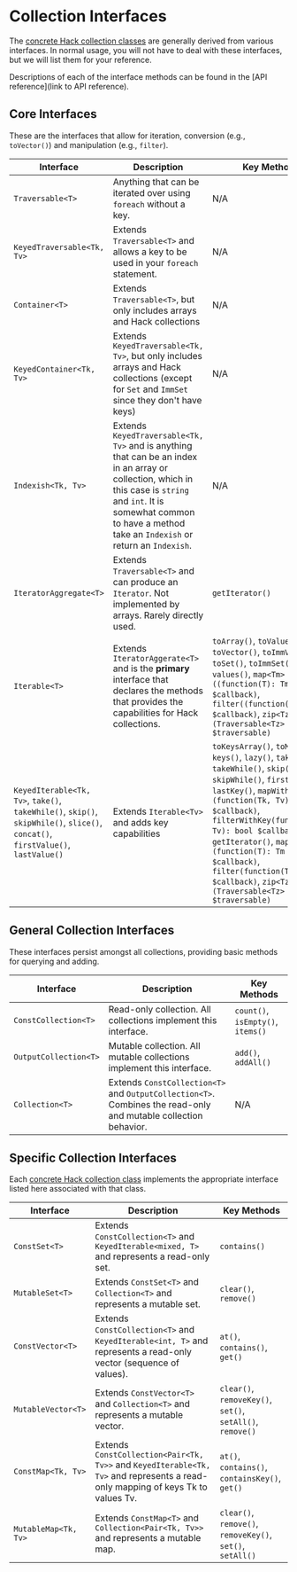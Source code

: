# Collection Interfaces

The [concrete Hack collection classes](./classes.md) are generally derived from various interfaces. In normal usage, you will not have to deal with these interfaces, but we will list them for your reference. 

Descriptions of each of the interface methods can be found in the [API reference](link to API reference).

## Core Interfaces

These are the interfaces that allow for iteration, conversion (e.g., `toVector()`) and manipulation (e.g., `filter`).

Interface | Description | Key Methods
----------|-------------|------------
`Traversable<T>` | Anything that can be iterated over using `foreach` without a key. | N/A
`KeyedTraversable<Tk, Tv>` | Extends `Traversable<T>` and allows a key to be used in your `foreach` statement. | N/A
`Container<T>` | Extends `Traversable<T>`, but only includes arrays and Hack collections | N/A
`KeyedContainer<Tk, Tv>` | Extends `KeyedTraversable<Tk, Tv>`, but only includes arrays and Hack collections (except for `Set` and `ImmSet` since they don't have keys) | N/A
`Indexish<Tk, Tv>` | Extends `KeyedTraversable<Tk, Tv>` and is anything that can be an index in an array or collection, which in this case is `string` and `int`. It is somewhat common to have a method take an `Indexish` or return an `Indexish`. | N/A
`IteratorAggregate<T>` | Extends `Traversable<T>` and can produce an `Iterator`. Not implemented by arrays. Rarely directly used. | `getIterator()`
`Iterable<T>` | Extends `IteratorAggerate<T>` and is the **primary** interface that declares the methods that provides the capabilities for Hack collections. | `toArray()`, `toValuesArray()`, `toVector()`, `toImmVector()`, `toSet()`, `toImmSet()`, `lazy()`, `values()`, `map<Tm>((function(T): Tm) $callback)`, `filter((function(T): bool) $callback)`, `zip<Tz>(Traversable<Tz> $traversable)`
`KeyedIterable<Tk, Tv>`, `take()`, `takeWhile()`, `skip()`, `skipWhile()`, `slice()`, `concat()`, `firstValue()`, `lastValue()` | Extends `Iterable<Tv>` and adds key capabilities | `toKeysArray()`, `toMap()`, `keys()`, `lazy()`, `take()`, `takeWhile()`, `skip()`, `skipWhile()`, `firstKey()`, `lastKey()`, `mapWithKey<Tm>(function(Tk, Tv): Tm $callback)`, `filterWithKey(function(Tk, Tv): bool $callback)`, `getIterator()`, `map<Tm>(function(T): Tm $callback)`, `filter(function(T): bool $callback)`, `zip<Tz>(Traversable<Tz> $traversable)`

## General Collection Interfaces

These interfaces persist amongst all collections, providing basic methods for querying and adding.

Interface | Description | Key Methods
----------|-------------|------------
`ConstCollection<T>` | Read-only collection. All collections implement this interface. | `count()`, `isEmpty()`, `items()`
`OutputCollection<T>` | Mutable collection. All mutable collections implement this interface. | `add()`, `addAll()`
`Collection<T>` | Extends `ConstCollection<T>` and `OutputCollection<T>`. Combines the read-only and mutable collection behavior. | N/A

## Specific Collection Interfaces

Each [concrete Hack collection class](./classes.md) implements the appropriate interface listed here associated with that class.

Interface | Description | Key Methods
----------|-------------|------------
`ConstSet<T>` | Extends `ConstCollection<T>` and `KeyedIterable<mixed, T>` and represents a read-only set. | `contains()`
`MutableSet<T>` | Extends `ConstSet<T>` and `Collection<T>` and represents a mutable set. | `clear()`, `remove()`
`ConstVector<T>` | Extends `ConstCollection<T>` and `KeyedIterable<int, T>` and represents a read-only vector (sequence of values). | `at()`, `contains()`, `get()`
`MutableVector<T>` | Extends `ConstVector<T>` and `Collection<T>` and represents a mutable vector. | `clear()`, `removeKey()`, `set()`, `setAll()`, `remove()`
`ConstMap<Tk, Tv>` | Extends `ConstCollection<Pair<Tk, Tv>>` and `KeyedIterable<Tk, Tv>` and represents a read-only mapping of keys Tk to values Tv. | `at()`, `contains()`, `containsKey()`, `get()`
`MutableMap<Tk, Tv>` | Extends `ConstMap<T>` and `Collection<Pair<Tk, Tv>>` and represents a mutable map. | `clear()`, `remove()`, `removeKey()`, `set()`, `setAll()`
